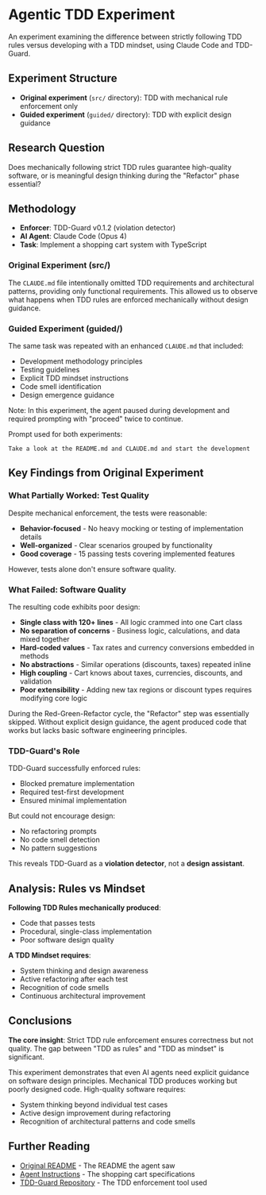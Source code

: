 # Agentic TDD Experiment

An experiment examining the difference between strictly following TDD rules versus developing with a TDD mindset, using Claude Code and TDD-Guard.

## Experiment Structure

- **Original experiment** (`src/` directory): TDD with mechanical rule enforcement only
- **Guided experiment** (`guided/` directory): TDD with explicit design guidance

## Research Question

Does mechanically following strict TDD rules guarantee high-quality software, or is meaningful design thinking during the "Refactor" phase essential?

## Methodology

- **Enforcer**: TDD-Guard v0.1.2 (violation detector)
- **AI Agent**: Claude Code (Opus 4)
- **Task**: Implement a shopping cart system with TypeScript

### Original Experiment (src/)

The `CLAUDE.md` file intentionally omitted TDD requirements and architectural patterns, providing only functional requirements.
This allowed us to observe what happens when TDD rules are enforced mechanically without design guidance.

### Guided Experiment (guided/)

The same task was repeated with an enhanced `CLAUDE.md` that included:

- Development methodology principles
- Testing guidelines
- Explicit TDD mindset instructions
- Code smell identification
- Design emergence guidance

Note: In this experiment, the agent paused during development and required prompting with "proceed" twice to continue.

Prompt used for both experiments:

```
Take a look at the README.md and CLAUDE.md and start the development
```

## Key Findings from Original Experiment

### What Partially Worked: Test Quality

Despite mechanical enforcement, the tests were reasonable:

- **Behavior-focused** - No heavy mocking or testing of implementation details
- **Well-organized** - Clear scenarios grouped by functionality
- **Good coverage** - 15 passing tests covering implemented features

However, tests alone don't ensure software quality.

### What Failed: Software Quality

The resulting code exhibits poor design:

- **Single class with 120+ lines** - All logic crammed into one Cart class
- **No separation of concerns** - Business logic, calculations, and data mixed together
- **Hard-coded values** - Tax rates and currency conversions embedded in methods
- **No abstractions** - Similar operations (discounts, taxes) repeated inline
- **High coupling** - Cart knows about taxes, currencies, discounts, and validation
- **Poor extensibility** - Adding new tax regions or discount types requires modifying core logic

During the Red-Green-Refactor cycle, the "Refactor" step was essentially skipped. Without explicit design guidance, the agent produced code that works but lacks basic software engineering principles.

### TDD-Guard's Role

TDD-Guard successfully enforced rules:

- Blocked premature implementation
- Required test-first development
- Ensured minimal implementation

But could not encourage design:

- No refactoring prompts
- No code smell detection
- No pattern suggestions

This reveals TDD-Guard as a **violation detector**, not a **design assistant**.

## Analysis: Rules vs Mindset

**Following TDD Rules mechanically produced**:

- Code that passes tests
- Procedural, single-class implementation
- Poor software design quality

**A TDD Mindset requires**:

- System thinking and design awareness
- Active refactoring after each test
- Recognition of code smells
- Continuous architectural improvement

## Conclusions

**The core insight**: Strict TDD rule enforcement ensures correctness but not quality. The gap between "TDD as rules" and "TDD as mindset" is significant.

This experiment demonstrates that even AI agents need explicit guidance on software design principles. Mechanical TDD produces working but poorly designed code. High-quality software requires:

- System thinking beyond individual test cases
- Active design improvement during refactoring
- Recognition of architectural patterns and code smells

## Further Reading

- [Original README](./ORIGINAL_README.md) - The README the agent saw
- [Agent Instructions](./CLAUDE.md) - The shopping cart specifications
- [TDD-Guard Repository](https://github.com/nizos/tdd-guard) - The TDD enforcement tool used
